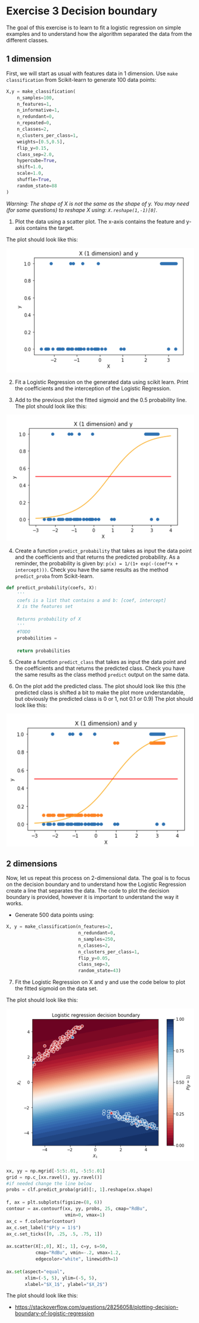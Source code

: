 # Exercise 3 Decision boundary

The goal of this exercise is to learn to fit a logistic regression on simple examples and to understand how the algorithm separated the data from the different classes.  

## 1 dimension

First, we will start as usual with features data in 1 dimension. Use `make classification` from Scikit-learn to generate 100 data points:

```python
X,y = make_classification(
    n_samples=100,
    n_features=1,
    n_informative=1,
    n_redundant=0,
    n_repeated=0,
    n_classes=2,
    n_clusters_per_class=1,
    weights=[0.5,0.5],
    flip_y=0.15,
    class_sep=2.0,
    hypercube=True,
    shift=1.0,
    scale=1.0,
    shuffle=True,
    random_state=88
)
```

*Warning: The shape of X is not the same as the shape of y. You may need (for some questions) to reshape X using: `X.reshape(1,-1)[0]`.*

1. Plot the data using a scatter plot. The x-axis contains the feature and y-axis contains the target.

The plot should look like this:

![alt text][ex3q1]

[ex3q3]: images/w2_day2_ex3_q3.png "Scatter plot"

2. Fit a Logistic Regression on the generated data using scikit learn. Print the coefficients and the interception of the Logistic Regression.

3. Add to the previous plot the fitted sigmoid and the 0.5 probability line. The plot should look like this:

![alt text][ex3q3]

[ex3q1]: images/w2_day2_ex3_q1.png "Scatter plot + Logistic regression"

4.  Create a function `predict_probability` that takes as input the data point and the coefficients and that returns the predicted probability. As a reminder, the probability is given by: `p(x) = 1/(1+ exp(-(coef*x + intercept)))`.  Check you have the same results as the method `predict_proba` from Scikit-learn.

```python
def predict_probability(coefs, X):
    '''
    coefs is a list that contains a and b: [coef, intercept]
    X is the features set 

    Returns probability of X 
    '''
    #TODO
    probabilities = 

    return probabilities
```

5. Create a function  `predict_class` that takes as input the data point and the coefficients and that returns the predicted class. Check you have the same results as the class method `predict` output on the same data.

6. On the plot add the predicted class. The plot should look like this (the predicted class is shifted a bit to make the plot more understandable, but obviously the predicted class is 0 or 1, not 0.1 or 0.9)
The plot should look like this:

![alt text][ex3q6]

[ex3q6]: images/w2_day2_ex3_q5.png "Scatter plot + Logistic regression + predictions"

## 2 dimensions

Now, let us repeat this process on 2-dimensional data. The goal is to focus on the decision boundary and to understand how the Logistic Regression create a line that separates the data. The code to plot the decision boundary is provided, however it is important to understand the way it works.

- Generate 500 data points using:

```python
X, y = make_classification(n_features=2,
                           n_redundant=0,
                           n_samples=250,
                           n_classes=2,
                           n_clusters_per_class=1,
                           flip_y=0.05,
                           class_sep=3, 
                           random_state=43)
```

7. Fit the Logistic Regression on X and y and use the code below to plot the fitted sigmoid on the data set.

The plot should look like this:

![alt text][ex3q7]

[ex3q7]: images/w2_day2_ex3_q6.png "Logistic regression decision boundary"

```python
xx, yy = np.mgrid[-5:5:.01, -5:5:.01]
grid = np.c_[xx.ravel(), yy.ravel()]
#if needed change the line below
probs = clf.predict_proba(grid)[:, 1].reshape(xx.shape)

f, ax = plt.subplots(figsize=(8, 6))
contour = ax.contourf(xx, yy, probs, 25, cmap="RdBu",
                      vmin=0, vmax=1)
ax_c = f.colorbar(contour)
ax_c.set_label("$P(y = 1)$")
ax_c.set_ticks([0, .25, .5, .75, 1])

ax.scatter(X[:,0], X[:, 1], c=y, s=50,
           cmap="RdBu", vmin=-.2, vmax=1.2,
           edgecolor="white", linewidth=1)

ax.set(aspect="equal",
       xlim=(-5, 5), ylim=(-5, 5),
       xlabel="$X_1$", ylabel="$X_2$")

```

The plot should look like this:

- https://stackoverflow.com/questions/28256058/plotting-decision-boundary-of-logistic-regression
